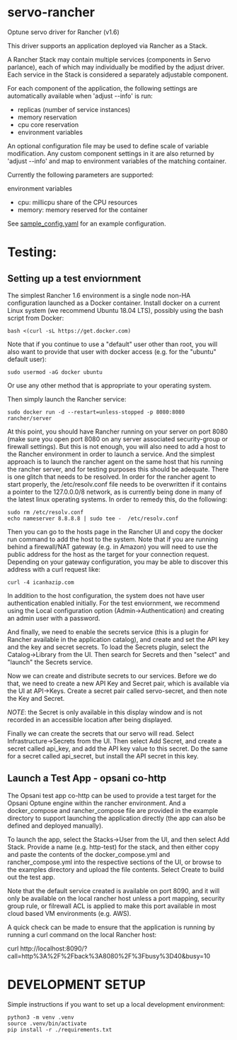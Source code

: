 # servo-rancher
Optune servo driver for Rancher (v1.6)

This driver supports an application deployed via Rancher as a Stack.

A Rancher Stack may contain multiple services (components in Servo parlance), each of which may
individually be modified by the adjust driver. Each service in the Stack is considered a separately
adjustable component.

For each component of the application, the following settings are automatically available
when 'adjust --info' is run:
* replicas (number of service instances)
* memory reservation
* cpu core reservation
* environment variables

An optional configuration file may be used to define scale of variable modification. Any custom
component settings in it are also returned by 'adjust --info' and map to environment variables of
the matching container.

Currently the following parameters are supported:

environment variables
* cpu: millicpu share of the CPU resources
* memory: memory reserved for the container

See [sample_config.yaml](sample_config.yaml) for an example configuration.

# Testing:

## Setting up a test enviornment

The simplest Rancher 1.6 environment is a single node non-HA configuration launched as a Docker
container.  Install docker on a current Linux system (we recommend Ubuntu 18.04 LTS), possibly
using the bash script from Docker:

```
bash <(curl -sL https://get.docker.com)
```

Note that if you continue to use a "default" user other than root, you will also want to provide
that user with docker access (e.g. for the "ubuntu" default user):

```
sudo usermod -aG docker ubuntu
```
Or use any other method that is appropriate to your operating system.

Then simply launch the Rancher service:

```
sudo docker run -d --restart=unless-stopped -p 8080:8080 rancher/server
```

At this point, you should have Rancher running on your server on port 8080 (make sure you open port
8080 on any server associated security-group or firewall settings).  But this is not enough, you
will also need to add a host to the Rancher environment in order to launch a service.  And the
simplest approach is to launch the rancher agent on the same host that his running the rancher
server, and for testing purposes this should be adequate.  There is one glitch that needs to be
resolved. In order for the rancher agent to start properly, the /etc/resolv.conf file needs to be
overwritten if it contains a pointer to the 127.0.0.0/8 network, as is currently being done in many
of the latest linux operating systems.  In order to remedy this, do the following:

```
sudo rm /etc/resolv.conf
echo nameserver 8.8.8.8 | sudo tee -  /etc/resolv.conf
```

Then you can go to the hosts page in the Rancher UI and copy the docker run command to add the host
to the system. Note that if you are running behind a firewall/NAT gateway (e.g. in Amazon) you will
need to use the public address for the host as the target for your connection request. Depending on
your gateway configuration, you may be able to discover this address with a curl request like:

```
curl -4 icanhazip.com
```

In addition to the host configuration, the system does not have user authentication enabled
initially.  For the test enviornment, we recommend using the Local configuration option
(Admin->Authentication) and creating an admin user with a password.

And finally, we need to enable the secrets service (this is a plugin for Rancher available in the
application catalog), and create and set the API key and the key and secret secrets. To load the
Secrets plugin, select the Catalog->Library from the UI. Then search for Secrets and then "select"
and "launch" the Secrets service.

Now we can create and distribute secrets to our services.  Before we do that, we need to create a
new API Key and Secret pair, which is available via the UI at API->Keys.  Create a secret pair
called servo-secret, and then note the Key and Secret.

*NOTE*: the Secret is only available in this display window and is not recorded in an accessible
location after being displayed.

Finally we can create the secrets that our servo will read. Select Infrastructure->Secrets from the
UI.  Then select Add Secret, and create a secret called api_key, and add the API key value to this
secret.  Do the same for a secret called api_secret, but install the API secret in this key.

## Launch a Test App - opsani co-http

The Opsani test app co-http can be used to provide a test target for the Opsani Optune engine within
the rancher environment. And a docker_compose and rancher_compose file are provided in the example
directory to support launching the application directly (the app can also be defined and deployed
manually).

To launch the app, select the Stacks->User from the UI, and then select Add Stack. Provide a name
(e.g. http-test) for the stack, and then either copy and paste the contents of the
docker_compose.yml and rancher_compose.yml into the respective sections of the UI, or browse to the
examples directory and upload the file contents. Select Create to build out the test app.

Note that the default service created is available on port 8090, and it will only be available on
the local rancher host unless a port mapping, security group rule, or filrewall ACL is applied to
make this port available in most cloud based VM environments (e.g. AWS).

A quick check can be made to ensure that the application is running by running a curl command on the
local Rancher host:

curl http://localhost:8090/?call=http%3A%2F%2Fback%3A8080%2F%3Fbusy%3D40\&busy=10


# DEVELOPMENT SETUP

Simple instructions if you want to set up a local development environment:

```
python3 -m venv .venv
source .venv/bin/activate
pip install -r ./requirements.txt
```
